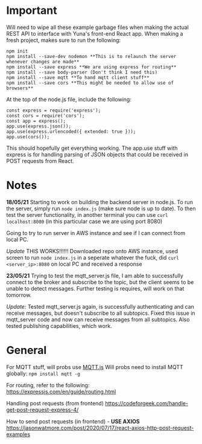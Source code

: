 Important
=========
Will need to wipe all these example garbage files when making the actual REST API to interface with Yuna's front-end React app. When making a fresh project, makes sure to run the following:
```
npm init
npm install --save-dev nodemon **This is to relaunch the server whenever changes are made**
npm install --save express **We are using express for routing**
npm install --save body-parser (Don't think I need this)
npm install --save mqtt **To hand mqtt client stuff**
npm install --save cors **This might be needed to allow use of browsers**
```

At the top of the node.js file, include the following:
```
const express = require('express');
const cors = require('cors');
const app = express();
app.use(express.json());
app.use(express.urlencoded({ extended: true }));
app.use(cors());
```
This should hopefully get everything working.
The app.use stuff with express is for handling parsing of JSON objects that could be received in POST requests from React.

Notes
=====
**18/05/21**
Starting to work on building the backend server in node.js.
To run the server, simply run `node index.js` (make sure node is up to date).
To then test the server functionality, in another terminal you can use `curl localhost:8080` (in this particular case we are using port 8080)

Going to try to run server in AWS instance and see if I can connect from local PC.

*Update* THIS WORKS!!!!!!
Downloaded repo onto AWS instance, used screen to run `node index.js` in a seperate whatever the fuck, did `curl <server_ip>:8080` on local PC and received a response

**23/05/21**
Trying to test the mqtt_server.js file, I am able to successfully connect to the broker and subscribe to the topic, but the client seems to be unable to detect messages. Further testing is requires, will work on that tomorrow.

*Update:*
Tested mqtt_server.js again, is successfully authenticating and can receive messages, but doesn't subscribe to all subtopics. Fixed this issue in mqtt_server code and now can receive messages from all subtopics. Also tested publishing capabilities, which work.

General
=======
For MQTT stuff, will probs use [MQTT.js](https://www.npmjs.com/package/mqtt#api)
Will probs need to install MQTT globally: `npm install mqtt -g`

For routing, refer to the following: https://expressjs.com/en/guide/routing.html

Handling post requests (from frontend)
https://codeforgeek.com/handle-get-post-request-express-4/

How to send post requests (in frontend) - **USE AXIOS**
https://jasonwatmore.com/post/2020/07/17/react-axios-http-post-request-examples
